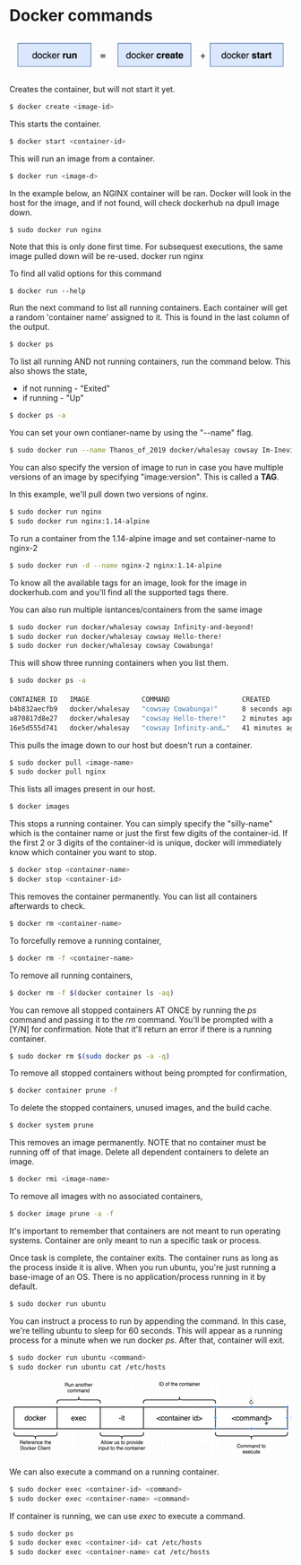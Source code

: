 
# Docker commands

<p align=center>
<img src="../../Images/dockerrunequalsdockercreateplusdockerstart.png">
</p>

Creates the container, but will not start it yet.

```bash
$ docker create <image-id> 
```

This starts the container.

```bash
$ docker start <container-id> 
```

This will run an image from a container.

```bash
$ docker run <image-d>
```

In the example below, an NGINX container will be ran. Docker will look in the host for the image, and if not found, will check dockerhub na dpull image down.

```bash
$ sudo docker run nginx 
```

Note that this is only done first time. For subsequest executions, the same image pulled down will be re-used.
docker run nginx

To find all valid options for this command
```docker
$ docker run --help
```

Run the next command to list all running containers. Each container will get a random 'container name' assigned to it. This is found in the last column of the output.

```bash
$ docker ps
```

To list all running AND not running containers, run the command below. This also shows the state, 
- if not running - "Exited"
- if running - "Up"

```bash
$ docker ps -a
```

You can set your own contianer-name by using the "--name" flag.

```bash
$ sudo docker run --name Thanos_of_2019 docker/whalesay cowsay Im-Inevitable! 
```

You can also specify the version of image to run in case you have multiple versions of an image by specifying "image:version". This is called a **TAG**.

In this example, we'll pull down two versions of nginx.

```bash
$ sudo docker run nginx
$ sudo docker run nginx:1.14-alpine
```

To run a container from the 1.14-alpine image and set container-name to nginx-2

```bash
$ sudo docker run -d --name nginx-2 nginx:1.14-alpine  
```

To know all the available tags for an image, look for the image in dockerhub.com and you'll find all the supported tags there.

You can also run multiple isntances/containers from the same image

```bash
$ sudo docker run docker/whalesay cowsay Infinity-and-beyond!
$ sudo docker run docker/whalesay cowsay Hello-there!
$ sudo docker run docker/whalesay cowsay Cowabunga!
```

This will show three running containers when you list them.

```bash
$ sudo docker ps -a

CONTAINER ID   IMAGE             COMMAND                  CREATED          STATUS                      PORTS     NAMES
b4b832aecfb9   docker/whalesay   "cowsay Cowabunga!"      8 seconds ago    Exited (0) 7 seconds ago              happy_gates
a870817d8e27   docker/whalesay   "cowsay Hello-there!"    2 minutes ago    Exited (0) 2 minutes ago              festive_elion
16e5d555d741   docker/whalesay   "cowsay Infinity-and…"   41 minutes ago   Exited (0) 41 minutes ago             friendly_feistel
```


This pulls the image down to our host but doesn't run a container.

```bash
$ sudo docker pull <image-name>
$ sudo docker pull nginx
```

This lists all images present in our host.

```bash 
$ docker images
```

This stops a running container. You can simply specify the "silly-name" which is the container name or just the first few digits of the container-id. If the first 2 or 3 digits of the container-id is unique, docker will immediately know which container you want to stop.

```bash
$ docker stop <container-name>
$ docker stop <container-id>
```

This removes the container permanently. You can list all containers afterwards to check.
```bash
$ docker rm <container-name>
```

To forcefully remove a running container,

```bash
$ docker rm -f <container-name> 
```

To remove all running containers,

```bash
$ docker rm -f $(docker container ls -aq) 
```

You can remove all stopped containers AT ONCE by running the _ps_ command and passing it to the _rm_ command. You'll be prompted with a [Y/N] for confirmation. Note that it'll return an error if there is a running container.

```bash
$ sudo docker rm $(sudo docker ps -a -q)
```

To remove all stopped containers without being prompted for confirmation,

```bash
$ docker container prune -f
```

To delete the stopped containers, unused images, and the build cache.

```bash
$ docker system prune 
```

This removes an image permanently. NOTE that no container must be running off of that image. Delete all dependent containers to delete an image.

```bash 
$ docker rmi <image-name>
```

To remove all images with no associated containers,

```bash
$ docker image prune -a -f 
```

It's important to remember that containers are not meant to run operating systems. Container are only meant to run a specific task or process.

Once task is complete, the container exits. The container runs as long as the process inside it is alive. When you run ubuntu, you're just running a base-image of an OS. There is no application/process running in it by default.

```bash 
$ sudo docker run ubuntu
```

You can instruct a process to run by appending the command. In this case, we're telling ubuntu to sleep for 60 seconds. This will appear as a running process for a minute when we run docker _ps_. After that, container will exit.

```bash
$ sudo docker run ubuntu <command>
$ sudo docker run ubuntu cat /etc/hosts
```


<p align=center>
<img src="../../Images/dockerexecexplained.png">
</p>


We can also execute a command on a running container.

```bash
$ sudo docker exec <container-id> <command>
$ sudo docker exec <container-name> <command>
```

If container is running, we can use _exec_ to execute a command.

```bash
$ sudo docker ps
$ sudo docker exec <container-id> cat /etc/hosts
$ sudo docker exec <container-name> cat /etc/hosts
```
